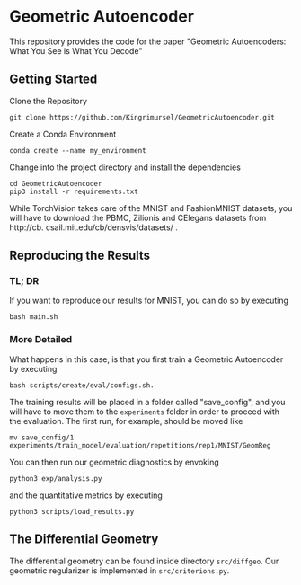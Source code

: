 # Geometric Autoencoder

This repository provides the code for the paper "Geometric Autoencoders: What You See is What You Decode"

## Getting Started

Clone the Repository

```
git clone https://github.com/Kingrimursel/GeometricAutoencoder.git
```

Create a Conda Environment

```
conda create --name my_environment
```

Change into the project directory and install the dependencies

```
cd GeometricAutoencoder
pip3 install -r requirements.txt
```

While TorchVision takes care of the MNIST and FashionMNIST datasets, you will have to download the PBMC, Zilionis and CElegans datasets from http://cb.
csail.mit.edu/cb/densvis/datasets/ .

## Reproducing the Results

### TL; DR
If you want to reproduce our results for MNIST, you can do so by executing

```
bash main.sh
```

### More Detailed

What happens in this case, is that you first train a Geometric Autoencoder by executing
```
bash scripts/create/eval/configs.sh.
```
The training results will be placed in a folder called "save_config", and you will have to move them to the `experiments` folder in order to proceed with the evaluation. The first run, for example, should be moved like

```
mv save_config/1 experiments/train_model/evaluation/repetitions/rep1/MNIST/GeomReg
```

You can then run our geometric diagnostics by envoking
```
python3 exp/analysis.py
```
and the quantitative metrics by executing
```
python3 scripts/load_results.py
```


## The Differential Geometry
The differential geometry can be found inside directory `src/diffgeo`. Our geometric regularizer is implemented in `src/criterions.py`.

